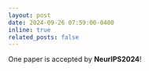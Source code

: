 ```yaml
---
layout: post
date: 2024-09-26 07:59:00-0400
inline: true
related_posts: false
---
```


One paper is accepted by **NeurIPS2024**!
